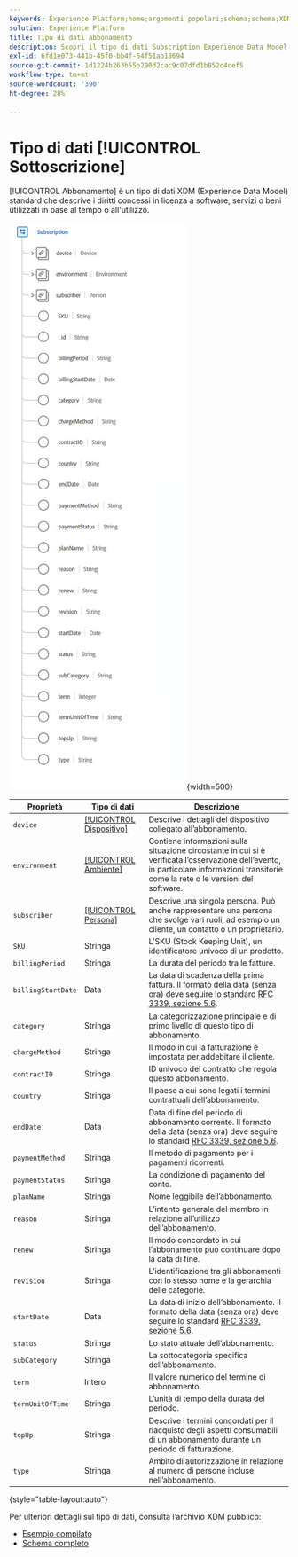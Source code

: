 ```yaml
---
keywords: Experience Platform;home;argomenti popolari;schema;schema;XDM;campi;schemi;schemi;sottoscrizione;tipo di dati;tipo di dati;tipo di dati;
solution: Experience Platform
title: Tipo di dati abbonamento
description: Scopri il tipo di dati Subscription Experience Data Model (XDM).
exl-id: 6fd1e073-441b-45f0-bb4f-54f51ab18694
source-git-commit: 1d1224b263b55b290d2cac9c07dfd1b852c4cef5
workflow-type: tm+mt
source-wordcount: '390'
ht-degree: 28%

---
```


# Tipo di dati [!UICONTROL Sottoscrizione]

[!UICONTROL Abbonamento] è un tipo di dati XDM (Experience Data Model) standard che descrive i diritti concessi in licenza a software, servizi o beni utilizzati in base al tempo o all&#39;utilizzo.

![](../images/data-types/subscription-data-type.png){width=500}

| Proprietà | Tipo di dati | Descrizione |
| --- | --- | --- |
| `device` | [[!UICONTROL Dispositivo]](./device.md) | Descrive i dettagli del dispositivo collegato all’abbonamento. |
| `environment` | [[!UICONTROL Ambiente]](./environment.md) | Contiene informazioni sulla situazione circostante in cui si è verificata l’osservazione dell’evento, in particolare informazioni transitorie come la rete o le versioni del software. |
| `subscriber` | [[!UICONTROL Persona]](./person.md) | Descrive una singola persona. Può anche rappresentare una persona che svolge vari ruoli, ad esempio un cliente, un contatto o un proprietario. |
| `SKU` | Stringa | L’SKU (Stock Keeping Unit), un identificatore univoco di un prodotto. |
| `billingPeriod` | Stringa | La durata del periodo tra le fatture. |
| `billingStartDate` | Data | La data di scadenza della prima fattura. Il formato della data (senza ora) deve seguire lo standard [RFC 3339, sezione 5.6](https://tools.ietf.org/html/rfc3339#section-5.6). |
| `category` | Stringa | La categorizzazione principale e di primo livello di questo tipo di abbonamento. |
| `chargeMethod` | Stringa | Il modo in cui la fatturazione è impostata per addebitare il cliente. |
| `contractID` | Stringa | ID univoco del contratto che regola questo abbonamento. |
| `country` | Stringa | Il paese a cui sono legati i termini contrattuali dell’abbonamento. |
| `endDate` | Data | Data di fine del periodo di abbonamento corrente. Il formato della data (senza ora) deve seguire lo standard [RFC 3339, sezione 5.6](https://tools.ietf.org/html/rfc3339#section-5.6). |
| `paymentMethod` | Stringa | Il metodo di pagamento per i pagamenti ricorrenti. |
| `paymentStatus` | Stringa | La condizione di pagamento del conto. |
| `planName` | Stringa | Nome leggibile dell’abbonamento. |
| `reason` | Stringa | L’intento generale del membro in relazione all’utilizzo dell’abbonamento. |
| `renew` | Stringa | Il modo concordato in cui l’abbonamento può continuare dopo la data di fine. |
| `revision` | Stringa | L’identificazione tra gli abbonamenti con lo stesso nome e la gerarchia delle categorie. |
| `startDate` | Data | La data di inizio dell’abbonamento. Il formato della data (senza ora) deve seguire lo standard [RFC 3339, sezione 5.6](https://tools.ietf.org/html/rfc3339#section-5.6). |
| `status` | Stringa | Lo stato attuale dell’abbonamento. |
| `subCategory` | Stringa | La sottocategoria specifica dell’abbonamento. |
| `term` | Intero | Il valore numerico del termine di abbonamento. |
| `termUnitOfTime` | Stringa | L’unità di tempo della durata del periodo. |
| `topUp` | Stringa | Descrive i termini concordati per il riacquisto degli aspetti consumabili di un abbonamento durante un periodo di fatturazione. |
| `type` | Stringa | Ambito di autorizzazione in relazione al numero di persone incluse nell’abbonamento. |

{style="table-layout:auto"}

Per ulteriori dettagli sul tipo di dati, consulta l’archivio XDM pubblico:

* [Esempio compilato](https://github.com/adobe/xdm/blob/master/components/datatypes/industry-verticals/subscription.example.1.json)
* [Schema completo](https://github.com/adobe/xdm/blob/master/components/datatypes/industry-verticals/subscription.schema.json)
